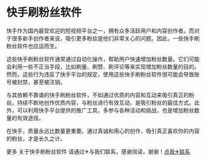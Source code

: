 # 快手刷粉丝软件

快手作为国内最受欢迎的短视频平台之一，拥有众多活跃用户和内容创作者。而对于很多新手创作者来说，吸引更多粉丝是他们非常关心的问题。因此，一些快手刷粉丝软件也应运而生。

这些快手刷粉丝软件通常通过自动化操作，帮助用户快速增加粉丝数量。它们可能会利用一些不正当手段，比如刷量、刷赞、刷评论等来实现增加粉丝数量的目的。然而，这些行为违反了快手平台的规定，使用这些快手刷粉丝软件很可能会导致账号被封禁，甚至被注销。

与其依赖不靠谱的快手刷粉丝软件，不如通过优质的内容和互动来吸引真正的粉丝。持续不断地创作优质内容，与粉丝进行有效互动，是吸引粉丝的最佳方式。此外，可以利用快手平台提供的推广工具，多参与各种活动和挑战，也是增加粉丝数量的有效途径。

在快手，质量永远比数量更重要。通过真诚和用心的创作，吸引真正喜欢你的内容的粉丝，才是长久之计。

更多 关于快手刷粉丝软件 请通过✈与我们联系，感谢阅读，谢谢！[点我✈联系](https://c.k02.cc)